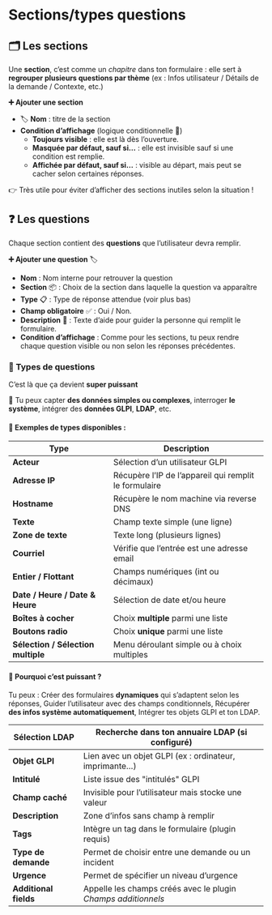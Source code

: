# Sections/types questions

## **🗂️ Les sections**

Une **section**, c’est comme un *chapitre* dans ton formulaire : elle sert à **regrouper plusieurs questions par thème** (ex : Infos utilisateur / Détails de la demande / Contexte, etc.)

**➕ Ajouter une section** 
- 🏷️ **Nom** : titre de la section
- **Condition d’affichage** (logique conditionnelle 🔁)
  - **Toujours visible** : elle est là dès l’ouverture.
  - **Masquée par défaut, sauf si…** : elle est invisible sauf si une condition est remplie.
  - **Affichée par défaut, sauf si…** : visible au départ, mais peut se cacher selon certaines réponses.
  
👉 Très utile pour éviter d’afficher des sections inutiles selon la situation !



## **❓ Les questions**

Chaque section contient des **questions** que l’utilisateur devra remplir.

**➕ Ajouter une question** 🏷️ 
- **Nom** : Nom interne pour retrouver la question
- **Section** 📦 : Choix de la section dans laquelle la question va apparaître
- **Type** 📋 : Type de réponse attendue (voir plus bas)
- **Champ obligatoire** ✅ : Oui / Non.
- **Description** 📝 : Texte d’aide pour guider la personne qui remplit le formulaire.
- **Condition d’affichage** : Comme pour les sections, tu peux rendre chaque question visible ou non selon les réponses précédentes.



### **🔀 Types de questions**

C’est là que ça devient **super puissant** 

💪 Tu peux capter **des données simples ou complexes**, interroger **le système**, intégrer des **données GLPI**, **LDAP**, etc.

#### **🔎 Exemples de types disponibles :**

| **Type** | **Description** |
|----|----|
| **Acteur** | Sélection d’un utilisateur GLPI |
| **Adresse IP** | Récupère l’IP de l’appareil qui remplit le formulaire |
| **Hostname** | Récupère le nom machine via reverse DNS |
| **Texte** | Champ texte simple (une ligne) |
| **Zone de texte** | Texte long (plusieurs lignes) |
| **Courriel** | Vérifie que l’entrée est une adresse email |
| **Entier / Flottant** | Champs numériques (int ou décimaux) |
| **Date / Heure / Date & Heure** | Sélection de date et/ou heure |
| **Boîtes à cocher** | Choix **multiple** parmi une liste |
| **Boutons radio** | Choix **unique** parmi une liste |
| **Sélection / Sélection multiple** | Menu déroulant simple ou à choix multiples |



#### **🎯 Pourquoi c’est puissant ?**

Tu peux : Créer des formulaires **dynamiques** qui s’adaptent selon les réponses, Guider l’utilisateur avec des champs conditionnels, Récupérer **des infos système automatiquement**, Intégrer tes objets GLPI et ton LDAP.

| **Sélection LDAP** | Recherche dans ton annuaire LDAP (si configuré) |
|----|----|
| **Objet GLPI** | Lien avec un objet GLPI (ex : ordinateur, imprimante…) |
| **Intitulé** | Liste issue des "intitulés" GLPI |
| **Champ caché** | Invisible pour l’utilisateur mais stocke une valeur |
| **Description** | Zone d’infos sans champ à remplir |
| **Tags** | Intègre un tag dans le formulaire (plugin requis) |
| **Type de demande** | Permet de choisir entre une demande ou un incident |
| **Urgence** | Permet de spécifier un niveau d’urgence |
| **Additional fields** | Appelle les champs créés avec le plugin *Champs additionnels* |

